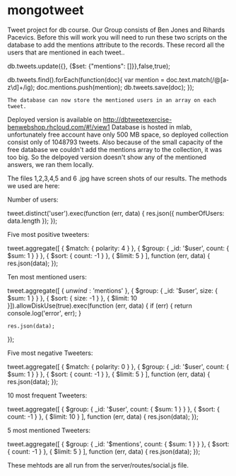 # mongotweet
Tweet project for db course.
Our Group consists of Ben Jones and Rihards Pacevics.
Before this will work you will need to run these two scripts on the database to 
add the mentions attribute to the records. These record all
the users that are mentioned in each tweet..

db.tweets.update({}, {$set: {"mentions": []}},false,true);

db.tweets.find().forEach(function(doc){
    var mention = doc.text.match(/@[a-z\d]+/ig);
    doc.mentions.push(mention);
    db.tweets.save(doc);
    });
    
    The database can now store the mentioned users in an array on each tweet.

Deployed version is available on http://dbtweetexercise-benwebshop.rhcloud.com/#!/view1
Database is hosted in mlab, unfortunately free account have only 500 MB space, so deployed collection consist only of 1048793 tweets.
Also because of the small capacity of the free database we couldn't add the mentions array to the collection, it was too big. So the 
delpoyed version doesn't show any of the mentioned answers, we ran them locally.

The files 1,2,3,4,5 and 6 .jpg have screen shots of our results. The methods we used are here:

 Number of users:
 
 tweet.distinct('user').exec(function (err, data) {
    res.json({ numberOfUsers: data.length });
  });
  
  Five most positive tweeters:
  
  tweet.aggregate([
    { $match: { polarity: 4 } },
    { $group: { _id: '$user', count: { $sum: 1 } } },
    { $sort: { count: -1 } },
    { $limit: 5 }
  ], function (err, data) {
    res.json(data);
  });
  
  Ten most mentioned users:
  
  tweet.aggregate([
      { $unwind: '$mentions' },
      { $group: { _id: '$user',  size: { $sum: 1 } } },
      { $sort: { size: -1 } },
      { $limit: 10 }]).allowDiskUse(true).exec(function (err, data) {
    if (err) {
      return console.log('error', err);
    }

    res.json(data);
  });
  
  Five most negative Tweeters:
  
  tweet.aggregate([
      { $match: { polarity: 0 } },
      { $group: { _id: '$user', count: { $sum: 1 } } },
      { $sort: { count: -1 } },
      { $limit: 5 }
  ], function (err, data) {
      res.json(data);
    });
    
  10 most frequent Tweeters:
  
   tweet.aggregate([
        { $group: { _id: '$user', count: { $sum: 1 } } },
        { $sort: { count: -1 } },
        { $limit: 10 }
    ], function (err, data) {
        res.json(data);
      });
      
  5 most mentioned Tweeters:
  
  tweet.aggregate([
    { $group: { _id: '$mentions', count: { $sum: 1 } } },
    { $sort: { count: -1 } },
    { $limit: 5 }
  ], function (err, data) {
    res.json(data);
  });
  
These mehtods are all run from the server/routes/social.js file.
    
  

